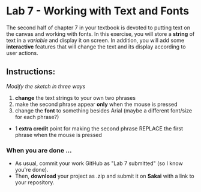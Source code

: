 # Lab 7 - Working with Text and Fonts

The second half of chapter 7 in your textbook is devoted to putting text on the canvas and working with fonts. In this exercise, you will store a **string** of text in a _variable_ and display it on screen. In addition, you will add some **interactive** features that will change the text and its display according to user actions.

## Instructions:

_Modify the sketch in three ways_

1. **change** the text strings to your own two phrases
2. make the second phrase appear **only** when the mouse is pressed
3. change the **font** to something besides Arial (maybe a different font/size for each phrase?)

* 1 **extra credit** point for making the second phrase REPLACE the first phrase when the mouse is pressed

### When you are done ...
* As usual, commit your work GitHub as "Lab 7 submitted" (so I know you're done).
* Then, **download** your project as .zip and submit it on **Sakai** with a link to your repository.

  